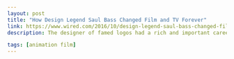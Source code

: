 ```yaml
---
layout: post
title: "How Design Legend Saul Bass Changed Film and TV Forever"
link: https://www.wired.com/2016/10/design-legend-saul-bass-changed-film-tv-forever/
description: The designer of famed logos had a rich and important career in designing film titles, too.

tags: [animation film]
---
```


